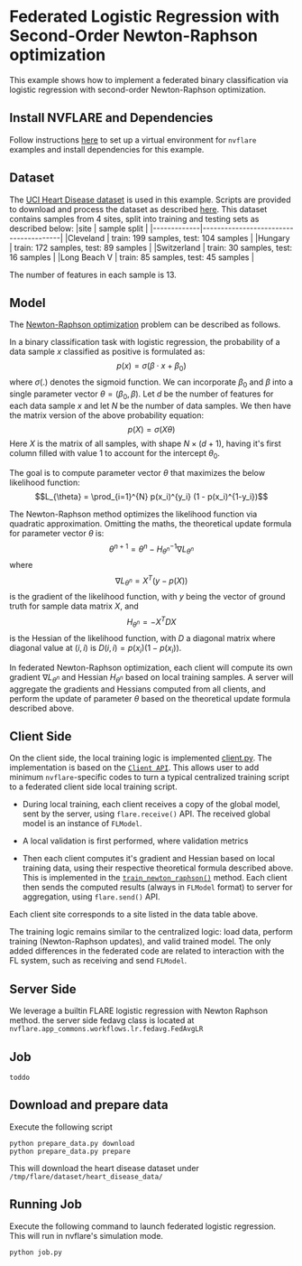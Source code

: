 # Federated Logistic Regression with Second-Order Newton-Raphson optimization

This example shows how to implement a federated binary
classification via logistic regression with second-order Newton-Raphson optimization.



## Install NVFLARE and Dependencies
Follow instructions
[here](../../README.md#set-up-a-virtual-environment)
to set up a virtual environment for `nvflare` examples and install
dependencies for this example.



## Dataset

The [UCI Heart Disease
dataset](https://archive.ics.uci.edu/dataset/45/heart+disease) is
used in this example. Scripts are provided to download and process the
dataset as described
[here](https://github.com/owkin/FLamby/tree/main/flamby/datasets/fed_heart_disease). This
dataset contains samples from 4 sites, split into training and
testing sets as described below:
|site         | sample split                          |
|-------------|---------------------------------------|
|Cleveland    | train: 199 samples, test: 104 samples |
|Hungary      | train: 172 samples, test: 89 samples  |
|Switzerland  | train: 30 samples, test: 16 samples   |
|Long Beach V | train: 85 samples, test: 45 samples   |

The number of features in each sample is 13.



## Model

The [Newton-Raphson
optimization](https://en.wikipedia.org/wiki/Newton%27s_method) problem
can be described as follows.

In a binary classification task with logistic regression, the
probability of a data sample $x$ classified as positive is formulated
as:
$$p(x) = \sigma(\beta \cdot x + \beta_{0})$$
where $\sigma(.)$ denotes the sigmoid function. We can incorporate
$\beta_{0}$ and $\beta$ into a single parameter vector $\theta =
( \beta_{0},  \beta)$. Let $d$ be the number
of features for each data sample $x$ and let $N$ be the number of data
samples. We then have the matrix version of the above probability
equation:
$$p(X) = \sigma( X \theta )$$
Here $X$ is the matrix of all samples, with shape $N \times (d+1)$,
having it's first column filled with value 1 to account for the
intercept $\theta_{0}$.

The goal is to compute parameter vector $\theta$ that maximizes the
below likelihood function:
$$L_{\theta} = \prod_{i=1}^{N} p(x_i)^{y_i} (1 - p(x_i)^{1-y_i})$$

The Newton-Raphson method optimizes the likelihood function via
quadratic approximation. Omitting the maths, the theoretical update
formula for parameter vector $\theta$ is:
$$\theta^{n+1} = \theta^{n} - H_{\theta^{n}}^{-1} \nabla L_{\theta^{n}}$$
where
$$\nabla L_{\theta^{n}} = X^{T}(y - p(X))$$
is the gradient of the likelihood function, with $y$ being the vector
of ground truth for sample data matrix $X$,  and
$$H_{\theta^{n}} = -X^{T} D X$$
is the Hessian of the likelihood function, with $D$ a diagonal matrix
where diagonal value at $(i,i)$ is $D(i,i) = p(x_i) (1 - p(x_i))$.

In federated Newton-Raphson optimization, each client will compute its
own gradient $\nabla L_{\theta^{n}}$ and Hessian $H_{\theta^{n}}$
based on local training samples. A server will aggregate the gradients
and Hessians computed from all clients, and perform the update of
parameter $\theta$ based on the theoretical update formula described
above.

## Client Side

On the client side, the local training logic is implemented
[client.py](./client.py). The implementation is based on the [`Client
API`](https://nvflare.readthedocs.io/en/main/programming_guide/execution_api_type.html#client-api). This
allows user to add minimum `nvflare`-specific codes to turn a typical
centralized training script to a federated client side local training
script.
- During local training, each client receives a copy of the global
  model, sent by the server, using `flare.receive()` API. The received
  global model is an instance of `FLModel`.
- A local validation is first performed, where validation metrics
  
- Then each client computes it's gradient and Hessian based on local
  training data, using their respective theoretical formula described
  above. This is implemented in the
  [`train_newton_raphson()`](./client.py) method. Each client then 
  sends the computed results (always in `FLModel` format) to server for aggregation, 
  using `flare.send()`  API.

Each client site corresponds to a site listed in the data table above.

The training logic remains similar to the centralized logic: load data, perform training
(Newton-Raphson updates), and valid trained model. The only added
differences in the federated code are related to interaction with the
FL system, such as receiving and send `FLModel`.


## Server Side
We leverage a builtin FLARE logistic regression with Newton Raphson method. 
the server side fedavg class is located at `nvflare.app_commons.workflows.lr.fedavg.FedAvgLR`

## Job 
    toddo

## Download and prepare data

Execute the following script
```
python prepare_data.py download
python prepare_data.py prepare
```

This will download the heart disease dataset under
`/tmp/flare/dataset/heart_disease_data/`


## Running Job 

Execute the following command to launch federated logistic
regression. This will run in nvflare's simulation mode.
```
python job.py
```
